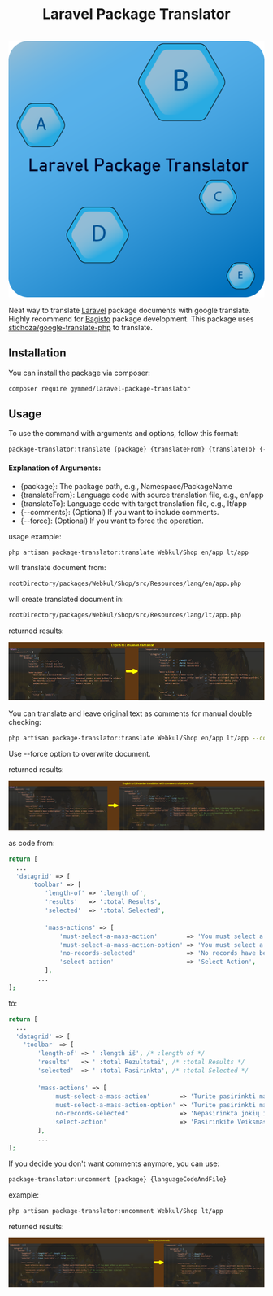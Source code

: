 <h1 align="center">
    Laravel Package Translator
</h1>
<br/>
<div align="center">
  <img src="./preview/images/PackageTranslator.png" alt="Laravel Package Translator Logo."/>
</div>

Neat way to translate [Laravel](https://github.com/laravel/laravel) package documents with google translate. Highly recommend for [Bagisto](https://github.com/bagisto/bagisto) package development.
This package uses [stichoza/google-translate-php](https://github.com/Stichoza/google-translate-php) to translate.

## Installation

You can install the package via composer:

```bash
composer require gymmed/laravel-package-translator
```

## Usage

To use the command with arguments and options, follow this format:

```bash
package-translator:translate {package} {translateFrom} {translateTo} {--comments} {--force}
```

#### Explanation of Arguments:

-   {package}: The package path, e.g., Namespace/PackageName
-   {translateFrom}: Language code with source translation file, e.g., en/app
-   {translateTo}: Language code with target translation file, e.g., lt/app
-   {--comments}: (Optional) If you want to include comments.
-   {--force}: (Optional) If you want to force the operation.

usage example:

```bash
php artisan package-translator:translate Webkul/Shop en/app lt/app
```

will translate document from:

```bash
rootDirectory/packages/Webkul/Shop/src/Resources/lang/en/app.php
```

will create translated document in:

```bash
rootDirectory/packages/Webkul/Shop/src/Resources/lang/lt/app.php
```

returned results:

<div align="center">
  <img src="./preview/images/EN-TO-LT.png" alt="Translation results."/>
</div>

You can translate and leave original text as comments for manual double checking:

```bash
php artisan package-translator:translate Webkul/Shop en/app lt/app --comments --force
```

Use --force option to overwrite document.

returned results:

<div align="center">
  <img src="./preview/images/EN-TO-LT-Comments.png" alt="Translation results with comments."/>
</div>

as code from:

```php
return [
  ...
  'datagrid' => [
      'toolbar' => [
          'length-of' => ':length of',
          'results'   => ':total Results',
          'selected'  => ':total Selected',

          'mass-actions' => [
              'must-select-a-mass-action'        => 'You must select a mass action.',
              'must-select-a-mass-action-option' => 'You must select a mass action\'s option.',
              'no-records-selected'              => 'No records have been selected.',
              'select-action'                    => 'Select Action',
          ],
        ...
];
```

to:

```php
return [
  ...
  'datagrid' => [
    'toolbar' => [
        'length-of' => ' :length iš', /* :length of */
        'results'   => ' :total Rezultatai', /* :total Results */
        'selected'  => ' :total Pasirinkta', /* :total Selected */

        'mass-actions' => [
            'must-select-a-mass-action'        => 'Turite pasirinkti masinį veiksmą.', /* You must select a mass action. */
            'must-select-a-mass-action-option' => 'Turite pasirinkti masinio veiksmo parinktį.', /* You must select a mass action\'s option. */
            'no-records-selected'              => 'Nepasirinkta jokių įrašų.', /* No records have been selected. */
            'select-action'                    => 'Pasirinkite Veiksmas', /* Select Action */
        ],
        ...
];
```

If you decide you don't want comments anymore, you can use:

```bash
package-translator:uncomment {package} {languageCodeAndFile}
```

example:

```bash
php artisan package-translator:uncomment Webkul/Shop lt/app
```

returned results:

<div align="center">
  <img src="./preview/images/EN-TO-LT-Uncomment.png" alt="Translation results with removed comments."/>
</div>
